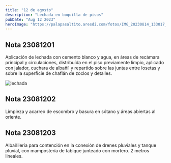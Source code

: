 ```yaml
---
title: "12 de agosto"
description: "Lechada en boquilla de pisos"
pubDate: "Aug 12 2023"
heroImage: "https://palapasaltito.aresdi.com/fotos/IMG_20230814_133017_IMGP.jpg"
---
```


## Nota 23081201

Aplicación de lechada con cemento blanco y agua, en áreas de recámara principal y circulaciones, distribuída en el piso previamente limpio, aplicado con jalador, cuchara de albañíl y repartido sobre las juntas entre losetas y sobre la superficie de chaflán de zoclos y detalles.

![lechada](https://palapasaltito.aresdi.com/fotos/IMG_20230814_133025_IMGP.jpg "lechada")

## Nota 23081202

Limpieza y acarreo de escombro y basura en sótano y áreas abiertas al oriente.

## Nota 23081203

Albañilería para contención en la conexión de drenes pluviales y tanque pluvial, con mampostería de tabique junteado con mortero. 2 metros lineales.
